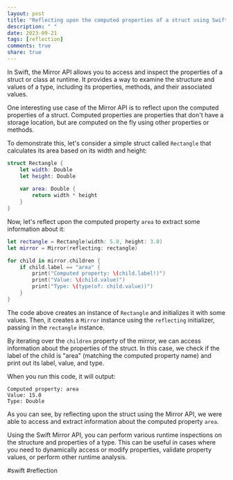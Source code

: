 ```yaml
---
layout: post
title: "Reflecting upon the computed properties of a struct using Swift Mirror API"
description: " "
date: 2023-09-21
tags: [reflection]
comments: true
share: true
---
```


In Swift, the Mirror API allows you to access and inspect the properties of a struct or class at runtime. It provides a way to examine the structure and values of a type, including its properties, methods, and their associated values.

One interesting use case of the Mirror API is to reflect upon the computed properties of a struct. Computed properties are properties that don't have a storage location, but are computed on the fly using other properties or methods.

To demonstrate this, let's consider a simple struct called `Rectangle` that calculates its area based on its width and height:

```swift
struct Rectangle {
    let width: Double
    let height: Double
    
    var area: Double {
        return width * height
    }
}
```

Now, let's reflect upon the computed property `area` to extract some information about it:

```swift
let rectangle = Rectangle(width: 5.0, height: 3.0)
let mirror = Mirror(reflecting: rectangle)

for child in mirror.children {
    if child.label == "area" {
        print("Computed property: \(child.label!)")
        print("Value: \(child.value)")
        print("Type: \(type(of: child.value))")
    }
}
```

The code above creates an instance of `Rectangle` and initializes it with some values. Then, it creates a `Mirror` instance using the `reflecting` initializer, passing in the `rectangle` instance.

By iterating over the `children` property of the mirror, we can access information about the properties of the struct. In this case, we check if the label of the child is "area" (matching the computed property name) and print out its label, value, and type.

When you run this code, it will output:

```
Computed property: area
Value: 15.0
Type: Double
```

As you can see, by reflecting upon the struct using the Mirror API, we were able to access and extract information about the computed property `area`.

Using the Swift Mirror API, you can perform various runtime inspections on the structure and properties of a type. This can be useful in cases where you need to dynamically access or modify properties, validate property values, or perform other runtime analysis.

#swift #reflection